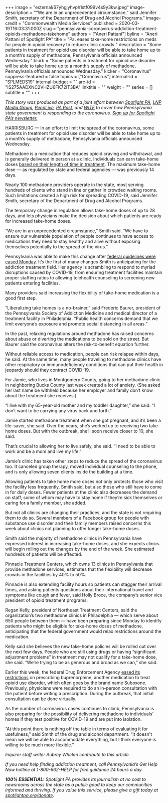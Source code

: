 +++
image = "external/67yhgjyhvph1stf099v4s9y3kw.jpeg"
image-description = "“We are in an unprecedented circumstance,” said Jennifer Smith, secretary of the Department of Drug and Alcohol Programs."
image-credit = "Commonwealth Media Services"
published = 2020-03-19T16:03:31.000Z
slug = "pennsylvania-coronavirus-addiction-treatment-opioids-methadone-takehome"
authors = ["Aneri Pattani"]
byline = "Aneri Pattani of Spotlight PA"
title = "Pa. eases take-home restrictions on meds for people in opioid recovery to reduce clinic crowds "
description = "Some patients in treatment for opioid use disorder will be able to take home up to a month’s supply of methadone, Pennsylvania officials announced Wednesday."
blurb = "Some patients in treatment for opioid use disorder will be able to take home up to a month’s supply of methadone, Pennsylvania officials announced Wednesday."
kicker = "Coronavirus"
suppress-featured = false
topics = ["Coronavirus"]
internal-id = "SPLMEDS19"
internal-budget = ""
arc-id = "IS275AADXNC2VHZU6FK72IT3BA"
linktitle = ""
weight = ""
series = []
subtitle = ""
+++

<i>This story was produced as part of a joint effort between </i><a href="https://www.spotlightpa.org/"><i>Spotlight PA</i></a><i>, </i><a href="https://lancasteronline.com/"><i>LNP Media Group</i></a><i>, </i><a href="https://www.pennlive.com/"><i>PennLive</i></a><i>, </i><a href="https://papost.org/"><i>PA Post</i></a><i>, and </i><a href="https://www.witf.org/"><i>WITF</i></a><i> to cover how Pennsylvania state government is responding to the coronavirus. </i><a href="https://www.spotlightpa.org/newsletters"><i>Sign up for Spotlight PA’s newsletter.</i></a>

HARRISBURG — In an effort to limit the spread of the coronavirus, some patients in treatment for opioid use disorder will be able to take home up to a month’s supply of methadone, Pennsylvania officials announced Wednesday.

Methadone is a medication that reduces opioid craving and withdrawal, and is generally delivered in person at a clinic. Individuals can earn take-home doses <a href="https://www.samhsa.gov/medication-assisted-treatment/opioid-treatment-programs/submit-exception-request#exception-request-1">based on their length of time in treatment</a>. The maximum take-home dose — as regulated by state and federal agencies — was previously 14 days.

Nearly 100 methadone providers operate in the state, most serving hundreds of clients who stand in line or gather in crowded waiting rooms. Such limitations created a high risk for spreading COVID-19, said Jennifer Smith, secretary of the Department of Drug and Alcohol Programs.

The temporary change in regulation allows take-home doses of up to 28 days, and lets physicians make the decision about which patients are ready for increased take-home doses.

“We are in an unprecedented circumstance,” Smith said. “We have to ensure our vulnerable population of people continues to have access to medications they need to stay healthy and alive without exposing themselves potentially to the spread of the virus.”

Pennsylvania was able to make this change after <a href="https://www.samhsa.gov/sites/default/files/otp-guidance-20200316.pdf">federal guidelines were eased Monday</a>. It’s the first of many changes Smith is anticipating for the addiction treatment field. Her agency is scrambling to respond to myriad disruptions caused by COVID-19, from ensuring treatment facilities maintain proper staffing ratios to allowing telehealth counseling to screening new patients entering facilities.

Many providers said increasing the flexibility of take-home medication is a good first step.

<script src="https://www.spotlightpa.org/embed.js" async></script><div data-spl-embed-version="1" data-spl-src="https://www.spotlightpa.org/embeds/donate/"></div>

“Liberalizing take homes is a no-brainer,” said Frederic Baurer, president of the Pennsylvania Society of Addiction Medicine and medical director of a treatment facility in Philadelphia. “Public health concerns demand that we limit everyone’s exposure and promote social distancing in all areas.”

In the past, relaxing regulations around methadone has raised concerns about abuse or diverting the medications to be sold on the street. But Baurer said the coronavirus alters the risk-to-benefit equation further.

Without reliable access to medication, people can risk relapse within days, he said. At the same time, many people traveling to methadone clinics have other respiratory or immunodeficiency conditions that can put their health in jeopardy should they contract COVID-19.

For Jamie, who lives in Montgomery County, going to her methadone clinic in neighboring Bucks County last week created a lot of anxiety. (She asked her last name be withheld because her employer and family don’t know about the treatment she receives.)

“I live with my 65-year-old mother and my toddler daughter,” she said. “I don’t want to be carrying any virus back and forth.”

Jamie started methadone treatment when she got pregnant, and it’s been a life-saver, she said. Over the years, she’s worked up to receiving two take-home doses. But with the outbreak, she’ll soon receive closer to 10, she said.

That’s crucial to allowing her to live safely, she said. “I need to be able to work and be a mom and live my life.”

Jamie’s clinic has taken other steps to reduce the spread of the coronavirus too. It canceled group therapy, moved individual counseling to the phone, and is only allowing seven clients inside the building at a time.

<script src="https://www.spotlightpa.org/embed.js" async></script><div data-spl-embed-version="1" data-spl-src="https://www.spotlightpa.org/embeds/newsletter/"></div>

Allowing patients to take home more doses not only protects those who visit the facility less frequently, Smith said, but also those who still have to come in for daily doses. Fewer patients at the clinic also decreases the demand on staff, some of whom may have to stay home if they’re sick themselves or caring for a family member, she added.

But not all clinics are changing their practices, and the state is not requiring them to do so. Several members of a Facebook group for people with substance use disorder and their family members raised concerns this week about clinics not planning to offer longer take-home doses.

Smith said the majority of methadone clinics in Pennsylvania have expressed interest in increasing take-home doses, and she expects clinics will begin rolling out the changes by the end of the week. She estimated hundreds of patients will be affected.

Pinnacle Treatment Centers, which owns 13 clinics in Pennsylvania that provide methadone services, estimates that the flexibility will decrease crowds in the facilities by 40% to 50%.

Pinnacle is also extending facility hours so patients can stagger their arrival times, and asking patients questions about their international travel and symptoms like cough and fever, said Holly Broce, the company’s senior vice president of opioid treatment programs.

Regan Kelly, president of Northeast Treatment Centers, said the organization’s two methadone clinics in Philadelphia — which serve about 650 people between them — have been preparing since Monday to identify patients who might be eligible for take-home doses of methadone, anticipating that the federal government would relax restrictions around the medication.

Kelly said she believes the new take-home policies will be rolled out over the next few days. People who are still using drugs or having “significant adjustment problems” in treatment may not qualify for a take-home dose, she said. “We’re trying to be as generous and broad as we can,” she said.

Earlier this week, the federal Drug Enforcement Agency <a href="https://www.deadiversion.usdoj.gov/coronavirus.html">eased its restrictions</a> on prescribing buprenorphine, another medication to treat opioid use disorder, which often goes by the brand name Suboxone. Previously, physicians were required to do an in-person consultation with the patient before writing a prescription. During the outbreak, that initial consultation can be done virtually.

As the number of coronavirus cases continues to climb, Pennsylvania is also preparing for the possibility of delivering methadone to individuals’ homes if they test positive for COVID-19 and are put into isolation.

“At this point there is nothing off the table in terms of evaluating it for usefulness,” said Smith of the drug and alcohol department. “It doesn't mean we will be able to accommodate everything, but I think everyone is willing to be much more flexible.”

<i>Inquirer staff writer Aubrey Whelan contribute to this article. </i>

<i>If you need help finding addiction treatment, call Pennsylvania’s Get Help Now hotline at 1-800-662-HELP for free guidance 24 hours a day.</i>

<i><b>100% ESSENTIAL:</b></i><i> Spotlight PA provides its journalism at no cost to newsrooms across the state as a public good to keep our communities informed and thriving. If you value this service, please give a gift today at </i><a href="https://www.spotlightpa.org/donate"><i>spotlightpa.org/donate</i></a><i>.</i>

<script src="https://www.spotlightpa.org/embed.js" async></script><div data-spl-embed-version="1" data-spl-src="https://www.spotlightpa.org/embeds/tips/?tip_text=Do%20you%20have%20a%20tip%20about%20%3Cb%3Ehow%20Pa.'s%20government%20is%20responding%20to%20the%20coronavirus%3C%2Fb%3E%3F%20Tell%20us."></div>

